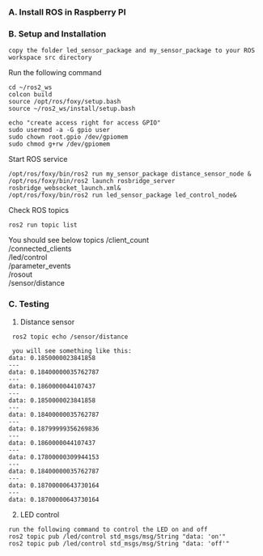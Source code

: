 ### A. Install ROS in Raspberry PI

### B. Setup and Installation

```
copy the folder led_sensor_package and my_sensor_package to your ROS workspace src directory

```

Run the following command

```
cd ~/ros2_ws
colcon build
source /opt/ros/foxy/setup.bash
source ~/ros2_ws/install/setup.bash

echo "create access right for access GPIO"
sudo usermod -a -G gpio user
sudo chown root.gpio /dev/gpiomem
sudo chmod g+rw /dev/gpiomem

```

Start ROS service

```
/opt/ros/foxy/bin/ros2 run my_sensor_package distance_sensor_node &
/opt/ros/foxy/bin/ros2 launch rosbridge_server rosbridge_websocket_launch.xml&
/opt/ros/foxy/bin/ros2 run led_sensor_package led_control_node&

```

Check ROS topics

```
ros2 run topic list
```

You should see below topics
/client_count <br>
/connected_clients<br>
/led/control<br>
/parameter_events<br>
/rosout<br>
/sensor/distance<br>

### C. Testing

1. Distance sensor

```
 ros2 topic echo /sensor/distance

 you will see something like this:
data: 0.1850000023841858
---
data: 0.18400000035762787
---
data: 0.1860000044107437
---
data: 0.1850000023841858
---
data: 0.18400000035762787
---
data: 0.18799999356269836
---
data: 0.1860000044107437
---
data: 0.17800000309944153
---
data: 0.18400000035762787
---
data: 0.18700000643730164
---
data: 0.18700000643730164
```

2. LED control<br>

```
run the following command to control the LED on and off
ros2 topic pub /led/control std_msgs/msg/String "data: 'on'"
ros2 topic pub /led/control std_msgs/msg/String "data: 'off'"
```
